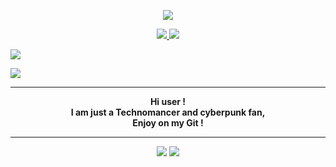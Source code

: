 <p align="center">
    <img align ="center" src="https://i.ibb.co/r6bPkrx/600x200.jpg">
</p>   
<p align="center">
    <a href="https://discord.gg/DDtDRU7">
    <img src="https://img.shields.io/static/v1?label=Discord&logo=Discord&message=Click%20Here&color=7289DA">
    </a>
    <a href="https://0x307845.github.io">
    <img src="https://img.shields.io/badge/Website-Click Here-blue">
    </a>

</p>
<img src="https://64.media.tumblr.com/a41f2d004a83b9d4693b0da26003b13a/dbaa48e7fc26ba53-5d/s500x750/6899d1bd9d68f1438fb17623c6a52a12c6e86354.png" >
</p>
    
</p>
<img src="https://img.shields.io/badge/Languages-JS%20%2F%20CSS%20%2F%20HTML%20%2F%20PY-blueviolet" >
</p>

___

<p align="center">
    <strong>Hi user ! <br>
    I am just a Technomancer and cyberpunk fan, <br> 
    Enjoy on my Git !</strong> <br>
</p>

___

<p align="center">
<img src="https://github-readme-stats.vercel.app/api?username=0x307845&show_icons=true&theme=tokyonight" >
<img src="https://tryhackme-badges.s3.amazonaws.com/0x307845.png">
</p>
